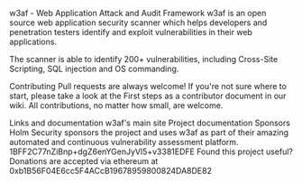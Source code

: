 w3af - Web Application Attack and Audit Framework
w3af is an open source web application security scanner which helps developers and penetration testers identify and exploit vulnerabilities in their web applications.

The scanner is able to identify 200+ vulnerabilities, including Cross-Site Scripting, SQL injection and OS commanding.

Contributing
Pull requests are always welcome! If you're not sure where to start, please take a look at the First steps as a contributor document in our wiki. All contributions, no matter how small, are welcome.

Links and documentation
w3af's main site
Project documentation
Sponsors
Holm Security sponsors the project and uses w3af as part of their amazing automated and continuous vulnerability assessment platform.
1BFF2C77nZiBnp+dgZ6enYGenJyVl5+v3381EDFE
Found this project useful? Donations are accepted via ethereum at 0xb1B56F04E6cc5F4ACcB19678959800824DA8DE82
